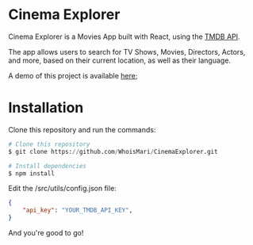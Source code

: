 # Cinema Explorer

Cinema Explorer is a Movies App built with React, using the [TMDB API](https://developers.themoviedb.org/3/getting-started/introduction).

The app allows users to search for TV Shows, Movies, Directors, Actors, and more, based on their current location, as well as their language.

A demo of this project is available [here](https://cinema-explorer.whoismari.dev/);

# Installation

Clone this repository and run the commands:
```python
# Clone this repository
$ git clone https://github.com/WhoisMari/CinemaExplorer.git

# Install dependencies
$ npm install
``` 

Edit the /src/utils/config.json file:
```JSON 
{ 
  	"api_key": "YOUR_TMDB_API_KEY",
}
```

And you're good to go!